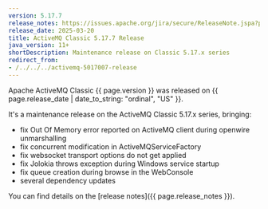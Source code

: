 ```yaml
---
version: 5.17.7
release_notes: https://issues.apache.org/jira/secure/ReleaseNote.jspa?projectId=12311210&version=12353765
release_date: 2025-03-20
title: ActiveMQ Classic 5.17.7 Release
java_version: 11+
shortDescription: Maintenance release on Classic 5.17.x series
redirect_from:
- /../../../activemq-5017007-release
---
```

Apache ActiveMQ Classic {{ page.version }} was released on {{ page.release_date | date_to_string: "ordinal", "US" }}.

It's a maintenance release on the ActiveMQ Classic 5.17.x series, bringing:
- fix Out Of Memory error reported on ActiveMQ client during openwire unmarshalling
- fix concurrent modification in ActiveMQServiceFactory
- fix websocket transport options do not get applied
- fix Jolokia throws exception during Windows service startup
- fix queue creation during browse in the WebConsole
- several dependency updates

You can find details on the [release notes]({{ page.release_notes }}).
